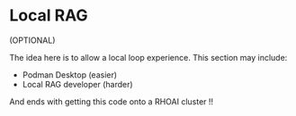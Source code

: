 # Local RAG

(OPTIONAL)

The idea here is to allow a local loop experience. This section may include:

- Podman Desktop (easier)
- Local RAG developer (harder)

And ends with getting this code onto a RHOAI cluster !!
